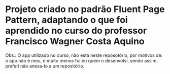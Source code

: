 <h1>Projeto criado no padrão Fluent Page Pattern, adaptando o que foi aprendido no curso do professor Francisco Wagner Costa Aquino</h1>

Obs.: O app utilizado no curso, não está neste reposotório, por motivos de: o app não é meu, e muito menos fui eu quem o desenvolvi, sendo assim, preferi não anexa-lo a um repositório.